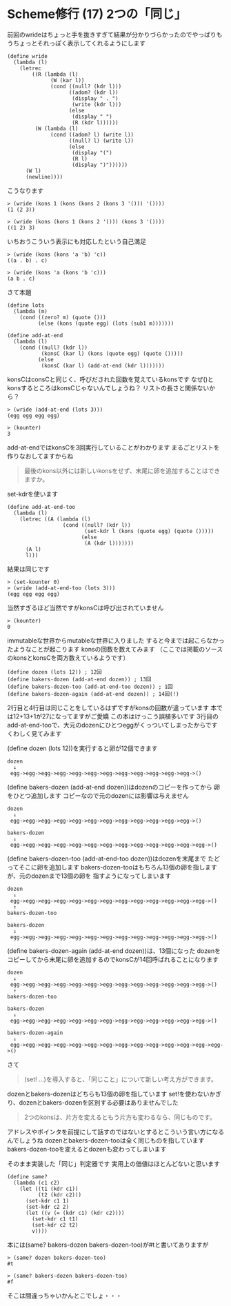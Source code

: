 # Scheme修行 (17) 2つの「同じ」
前回のwrideはちょっと手を抜きすぎて結果が分かりづらかったのでやっぱりもうちょっとそれっぽく表示してくれるようにします

```
(define wride
  (lambda (l)
    (letrec
        ((R (lambda (l)
              (W (kar l))
              (cond ((null? (kdr l)))
                    ((adom? (kdr l))
                     (display " . ")
                     (write (kdr l)))
                    (else
                     (display " ")
                     (R (kdr l))))))
         (W (lambda (l)
              (cond ((adom? l) (write l))
                    ((null? l) (write l))
                    (else
                     (display "(")
                     (R l)
                     (display ")"))))))
      (W l)
      (newline))))
```

こうなります

```
> (wride (kons 1 (kons (kons 2 (kons 3 '())) '())))
(1 (2 3))

> (wride (kons (kons 1 (kons 2 '())) (kons 3 '())))
((1 2) 3)
```

いちおうこういう表示にも対応したという自己満足

```
> (wride (kons (kons 'a 'b) 'c))
((a . b) . c)

> (wride (kons 'a (kons 'b 'c)))
(a b . c)
```

さて本題

```
(define lots
  (lambda (m)
    (cond ((zero? m) (quote ()))
          (else (kons (quote egg) (lots (sub1 m)))))))

(define add-at-end
  (lambda (l)
    (cond ((null? (kdr l))
           (konsC (kar l) (kons (quote egg) (quote ()))))
          (else
           (konsC (kar l) (add-at-end (kdr l)))))))
```

konsCはconsCと同じく、呼びだされた回数を覚えているkonsです
なぜ()とkonsするところはkonsCじゃないんでしょうね？
リストの長さと関係ないから？

```
> (wride (add-at-end (lots 3)))
(egg egg egg egg)

> (kounter)
3
```

add-at-endではkonsCを3回実行していることがわかります
まるごとリストを作りなおしてますからね

> 最後のkons以外には新しいkonsをせず、末尾に卵を追加することはできますか。

set-kdrを使います

```
(define add-at-end-too
  (lambda (l)
    (letrec ((A (lambda (l)
                  (cond ((null? (kdr l))
                         (set-kdr l (kons (quote egg) (quote ()))))
                        (else
                         (A (kdr l)))))))
      (A l)
      l)))
```

結果は同じです

```
> (set-kounter 0)
> (wride (add-at-end-too (lots 3)))
(egg egg egg egg)
```

当然すぎるほど当然ですがkonsCは呼び出されていません

```
> (kounter)
0
```

immutableな世界からmutableな世界に入りました
すると今までは起こらなかったようなことが起こります
konsの回数を数えてみます
（ここでは掲載のソースのkonsとkonsCを両方数えているようです）

```
(define dozen (lots 12)) ; 12回
(define bakers-dozen (add-at-end dozen)) ; 13回
(define bakers-dozen-too (add-at-end-too dozen)) ; 1回
(define bakers-dozen-again (add-at-end dozen)) ; 14回(!)
```

2行目と4行目は同じことをしているはずですがkonsの回数が違っています
本では12+13+1が27になってますがご愛嬌 この本はけっこう誤植多いです
3行目のadd-at-end-tooで、大元のdozenにひとつeggがくっついてしまったからです
くわしく見てみます

(define dozen (lots 12))を実行すると卵が12個できます

```
dozen
  ↓
 egg->egg->egg->egg->egg->egg->egg->egg->egg->egg->egg->egg->()
```

(define bakers-dozen (add-at-end dozen))はdozenのコピーを作ってから
卵をひとつ追加します
コピーなので元のdozenには影響は与えません

```
dozen
  ↓
 egg->egg->egg->egg->egg->egg->egg->egg->egg->egg->egg->egg->()

bakers-dozen
  ↓
 egg->egg->egg->egg->egg->egg->egg->egg->egg->egg->egg->egg->egg->()
```

(define bakers-dozen-too (add-at-end-too dozen))はdozenを末尾まで
たどってそこに卵を追加します
bakers-dozen-tooはもちろん13個の卵を指しますが、元のdozenまで13個の卵を
指すようになってしまいます

```
dozen
  ↓
 egg->egg->egg->egg->egg->egg->egg->egg->egg->egg->egg->egg->egg->()
  ↑
bakers-dozen-too

bakers-dozen
  ↓
 egg->egg->egg->egg->egg->egg->egg->egg->egg->egg->egg->egg->egg->()
```

(define bakers-dozen-again (add-at-end dozen))は、13個になった
dozenをコピーしてから末尾に卵を追加するのでkonsCが14回呼ばれることになります

```
dozen
  ↓
 egg->egg->egg->egg->egg->egg->egg->egg->egg->egg->egg->egg->egg->()
  ↑
bakers-dozen-too

bakers-dozen
  ↓
 egg->egg->egg->egg->egg->egg->egg->egg->egg->egg->egg->egg->egg->()

bakers-dozen-again
  ↓
 egg->egg->egg->egg->egg->egg->egg->egg->egg->egg->egg->egg->egg->egg->()
```

さて

> (set! ...)を導入すると、「同じこと」について新しい考え方ができます。

dozenとbakers-dozenはどちらも13個の卵を指しています
set!を使わないかぎり、dozenとbakers-dozenを区別する必要はありませんでした

> 2つのkonsは、片方を変えるともう片方も変わるなら、同じものです。

アドレスやポインタを前提にして話すのではないとするとこういう言い方になるんでしょうね
dozenとbakers-dozen-tooは全く同じものを指しています
bakers-dozen-tooを変えるとdozenも変わってしまいます

そのまま実装した「同じ」判定器です
実用上の価値はほとんどないと思います

```
(define same?
  (lambda (c1 c2)
    (let ((t1 (kdr c1))
          (t2 (kdr c2)))
      (set-kdr c1 1)
      (set-kdr c2 2)
      (let ((v (= (kdr c1) (kdr c2))))
        (set-kdr c1 t1)
        (set-kdr c2 t2)
        v))))
```

本には(same? bakers-dozen bakers-dozen-too)が#tと書いてありますが

```
> (same? dozen bakers-dozen-too)
#t

> (same? bakers-dozen bakers-dozen-too)
#f
```

そこは間違っちゃいかんとこでしょ・・・